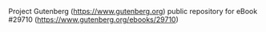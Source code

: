 Project Gutenberg (https://www.gutenberg.org) public repository for eBook #29710 (https://www.gutenberg.org/ebooks/29710)
